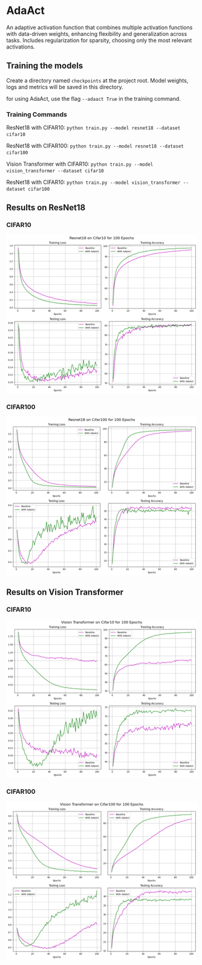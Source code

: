 # AdaAct
An adaptive activation function that combines multiple activation functions with data-driven weights, enhancing flexibility and generalization across tasks. Includes regularization for sparsity, choosing only the most relevant activations. 

## Training the models

Create a directory named ```checkpoints``` at the project root. Model weights, logs and metrics will be saved in this directory.

for using AdaAct, use the flag ```--adaact True``` in the training command.

### Training Commands

ResNet18 with CIFAR10: ```python train.py --model resnet18 --dataset cifar10```

ResNet18 with CIFAR100: ```python train.py --model resnet18 --dataset cifar100```

Vision Transformer with CIFAR10: ```python train.py --model vision_transformer --dataset cifar10```

ResNet18 with CIFAR10: ```python train.py --model vision_transformer --dataset cifar100```


## Results on ResNet18

### CIFAR10
![alt text](media/resnet18_cifar10_epochs100.png)

### CIFAR100
![alt text](media/resnet18_cifar100_epochs100.png)


## Results on Vision Transformer

### CIFAR10
![alt text](media/vision_transformer_cifar10_epochs100.png)

### CIFAR100
![alt text](media/vision_transformer_cifar100_epochs100.png)
